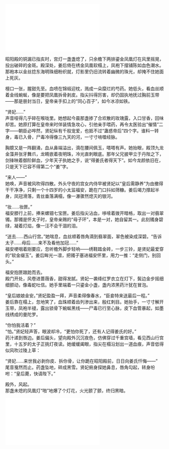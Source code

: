 ![](../0827/235-TBD.md)


昭阳殿的铜漏已指亥时，宫灯一盏盏熄了，只余檐下两排鎏金凤凰灯在风里摇晃，投出破碎的金斑。殿深处，姜后倚在绣金凤凰软榻上，凤袍下摆铺陈如血色潮水。那袍本以金丝捻东海明珠细粉织就，灯影里仍旧流转着幽微的珠光，却掩不住她面上死灰。

檀口一张，腥甜先至。血喷在锦缎迎枕，溅成一朵糜烂的芍药。她低头，看血丝顺着金线蜿蜒，像是要把凤凰拆骨剥皮。指尖抖得厉害，却仍固执地抚过胸前玉带——那是册封当日，皇帝亲手扣上的“同心百子”，如今冰凉如铁。

“贤妃……”  
声音哑得几乎碎在喉咙里。她想起今晨那盏掺了合欢散的玫瑰露，入口甘香，回味却苦。她原打算在皇帝来时佯装情急攻心，引他亲手喂药，再令太医验出“催情”二字——朝臣必哗然，贤妃纵有千般宠爱，也抵不过“蛊惑帝后”四个字。谁料一转身，毒已入骨，尸毒冷得像三九天的河，一寸寸啃噬经脉。

胸臆又是一阵翻涌，血从鼻端溢出，滴在腰间佩玉，嗒嗒有声。她抬眼，殿顶九龙金藻井张牙舞爪，龙睛嵌着夜明珠，冷光直刺眼底。那年父兄披甲立于丹陛之下，剑锋映着御阶鲜血，少年天子执她之手，说“得姜氏者得天下”。如今龙颜依旧在，只是天下已容不得第二个“姜”字。

“来人——”  
她唤，声音被风吹得四散。外头守夜的宫女内侍早被贤妃以“皇后需静养”为由撤得干干净净，只剩一个十四岁的小太监福安，跪在门口抖如筛糠。姜后竭力撑起半身，凤冠滑落，青丝垂落满榻，像一瀑骤然熄灭的银河。

“妆……妆匣。”  
福安膝行上前，捧来螺钿七宝匣。姜后指尖沾血，哆嗦着拨开暗格，取出一对翡翠镯。那镯是怀太子时，皇帝亲赐的“母子环”，本是一对，她自留其一。此刻镯身碧绿，凝着灯焰，像一汪不会干涸的泪。

“送去……西山行宫。”她喘息，血丝顺着唇角滴到翡翠面，翠色被染成深碧。“告诉太子……母后……来不及看他加冠……”  
福安哽咽着刚要应，忽听檐外脚步轻响——绣鞋踏金砖，一步三铃，是贤妃最爱穿的“软金缀玉”。姜后眸光一凛，把镯子塞进福安怀里，用力一推：“走侧门，别回头。”

福安抱匣踉跄而去。  
殿门开处，风卷进蔷薇香，甜得发腻。贤妃一袭绛红罗衣立在灯下，鬓边金步摇细细颤动，像毒蛇吐信。她手里端着一只鎏金小盏，盏内浓黑药汁犹在冒泡。

“皇后娘娘金安。”贤妃盈盈一拜，声音柔得像春水，“臣妾特来送最后一程。”  
姜后靠在榻上，忽地笑了，血珠顺着齿列渗出来，殷红刺目。她抬手，一寸寸解开玉带，凤袍半褪，露出锁骨下蜿蜒黑线——尸毒已行至心脉，皮下血管暴起，如墨线绣成的曼陀罗。

“你怕我活着？”  
“怕。”贤妃轻声答，眼波却冷，“更怕你死了，还有人记得姜氏的好。”  
药汁递到唇边。姜后偏头，望向殿外沉沉夜色，仿佛穿过千重宫墙，看见西山行宫里，十五岁的太子正挑灯夜读。她缓缓阖眼，指尖在榻沿划出一道血痕，声音低得似风吹过陵上草：

“贤妃……来世我必剥你皮、拆你骨，让你跪在昭阳殿前，日日向姜氏忏悔——”  
尾音戛然而止。药盏坠地，碎成黑雪。贤妃俯身探她鼻息，唇角勾起，转身吩咐：“皇后薨，快请陛下。”  

殿外，风起。  
那盏未熄的凤凰灯“啪”地爆了个灯花，火光颤了颤，终归黑暗。


![](265.md)